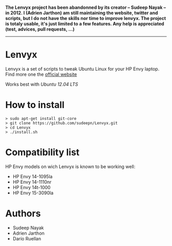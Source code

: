**The Lenvyx project has been abandonned by its creator – Sudeep Nayak – in 2012.
I (Adrien Jarthon) am still maintaining the website, twitter and scripts, but I do not have the skills nor time to improve lenvyx.
The project is totaly usable, it's just limited to a few features. Any help is appreciated (test, advices, pull requests, ...)**

---

Lenvyx
======

Lenvyx is a set of scripts to tweak Ubuntu Linux for your HP Envy laptop.
Find more one the [official website](http://www.lenvyx.com)

Works best with *Ubuntu 12.04 LTS*

How to install
==============

    > sudo apt-get install git-core
    > git clone https://github.com/sudeepn/Lenvyx.git
    > cd Lenvyx
    > ./install.sh

Compatibility list
==============

HP Envy models on wich Lenvyx is known to be working well:

* HP Envy 14-1095la
* HP Envy 14-1110nr
* HP Envy 14t-1000
* HP Envy 15-3090la

Authors
=====

* Sudeep Nayak
* Adrien Jarthon
* Darío Ruellan
